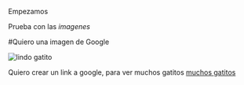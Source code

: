 Empezamos

Prueba con las *imagenes*

#Quiero una imagen de Google
 
![lindo gatito](http://imagendegatos.com/wp-content/uploads/2017/04/10-Gatos-Mas-Bonitos-Del-Mundo.jpg)

Quiero crear un link a google, para ver muchos gatitos
[muchos gatitos](https://www.google.es/search?q=gatos+bonitos&tbm=isch&source=iu&pf=m&ictx=1&fir=BxCtM_sXpsX28M%253A%252CYbXbXHGluZ9z0M%252C_&usg=___5aFhFnX2MadMJfZ7Edi55pCIQ0%3D&sa=X&ved=0ahUKEwis5eWbvJ3XAhVQ-6QKHaWeD9AQ9QEILDAC#imgrc=_)
